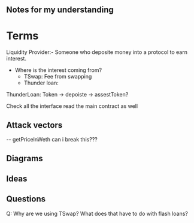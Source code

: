 <!-- @format -->

## Notes for my understanding

# Terms

Liquidity Provider:- Someone who deposite money into a protocol to earn interest.

- Where is the interest coming from?
  - TSwap: Fee from swapping
  - Thunder loan:

ThunderLoan:
Token -> depoiste -> assestToken?

Check all the interface
read the main contract as well


## Attack vectors
-- getPriceInWeth can i break this???


## Diagrams


## Ideas


## Questions

Q: Why are we using TSwap? What does that have to do with flash loans?
